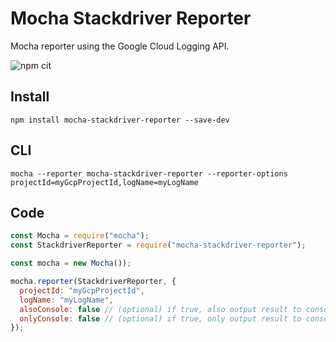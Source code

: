 # Mocha Stackdriver Reporter

Mocha reporter using the Google Cloud Logging API.

![npm cit](https://github.com/jouni-kantola/mocha-stackdriver-reporter/workflows/npm%20cit/badge.svg)

## Install

`npm install mocha-stackdriver-reporter --save-dev`

## CLI

`mocha --reporter mocha-stackdriver-reporter --reporter-options projectId=myGcpProjectId,logName=myLogName`

## Code

```javascript
const Mocha = require("mocha");
const StackdriverReporter = require("mocha-stackdriver-reporter");

const mocha = new Mocha());

mocha.reporter(StackdriverReporter, {
  projectId: "myGcpProjectId",
  logName: "myLogName",
  alsoConsole: false // (optional) if true, also output result to console
  onlyConsole: false // (optional) if true, only output result to console
});
```

